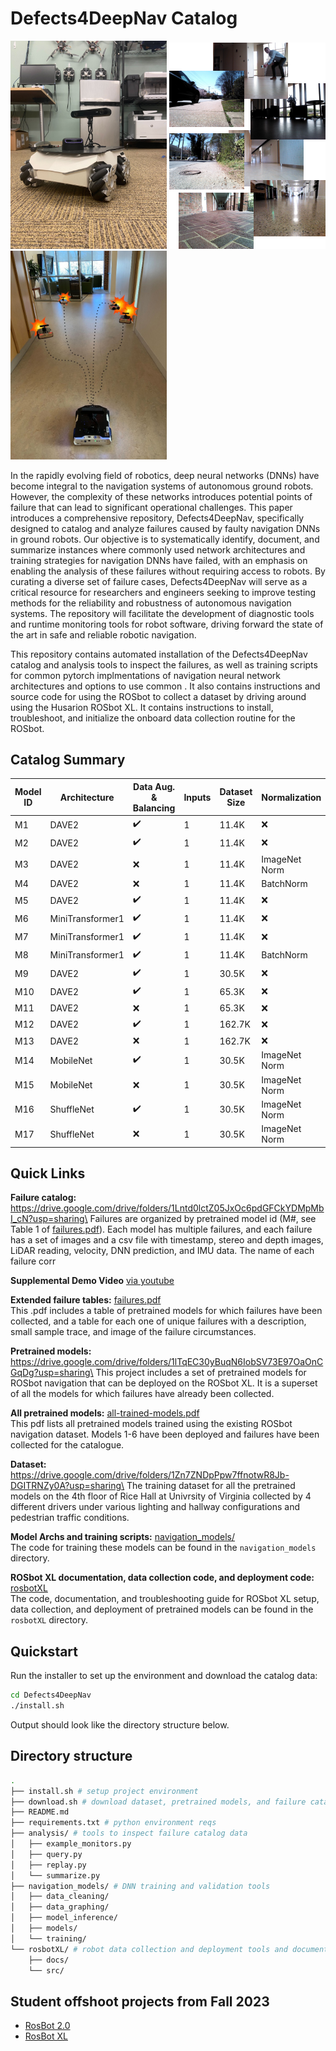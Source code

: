 # Defects4DeepNav Catalog

<p float="middle">
  <img src="rosbotXL/docs/image/IMG_9067.jpg" width="250" />
  <img src="rosbotXL/docs/image/dataset.png" width="250" /> 
  <img src="rosbotXL/docs/image/rosbot-heroimage-new.jpg" width="250" /> 
</p>



In the rapidly evolving field of robotics, deep neural networks (DNNs) have become integral to the navigation systems of autonomous ground robots. However, the complexity of these networks introduces potential points of failure that can lead to significant operational challenges. This  paper introduces a comprehensive repository, Defects4DeepNav, specifically designed to catalog and analyze failures caused by faulty navigation DNNs in ground robots.
Our objective is to systematically identify, document, and summarize instances where commonly used network architectures and training strategies for navigation DNNs have failed, with an emphasis on enabling the analysis of these failures without requiring access to robots.
By curating a diverse set of failure cases, Defects4DeepNav will serve as a critical resource for researchers and engineers seeking to improve testing methods for the reliability and robustness of autonomous navigation systems.
The repository will facilitate the development of diagnostic tools and runtime monitoring tools for robot software, driving forward the state of the art in safe and reliable robotic navigation.


This repository contains automated installation of the Defects4DeepNav catalog and analysis tools to inspect the failures, as well as training scripts for common pytorch implmentations of navigation neural network architectures and options to use common .
It also contains instructions and source code for using the ROSbot to collect a dataset by driving around using the Husarion ROSbot XL.
It contains instructions to install, troubleshoot, and initialize the onboard data collection routine for the ROSbot.

## Catalog Summary

| Model ID | Architecture     | Data Aug. \& Balancing | Inputs  | Dataset Size | Normalization | Epochs       | Loss Function  | Failures |
| -------- | ---------------- | ---------------------- | ------- | ------------ | ------------- | ------------ | -------------- | -------- |
| M1       | DAVE2            | :heavy_check_mark:     | 1       | 11.4K        | :x:           | 100          | MSE            | 13       |
| M2       | DAVE2            | :heavy_check_mark:     | 1       | 11.4K        | :x:           | 100          | L1             | 4        |
| M3       | DAVE2            | :x:                    | 1       | 11.4K        | ImageNet Norm | 100          | MSE            | 12       |
| M4       | DAVE2            | :x:                    | 1       | 11.4K        | BatchNorm     | 100          | MSE            | 12       |
| M5       | DAVE2            | :heavy_check_mark:     | 1       | 11.4K        | :x:           | convergence  | L1             | 2        |
| M6       | MiniTransformer1 | :heavy_check_mark:     | 1       | 11.4K        | :x:           | 100          | MSE            | 12       |
| M7       | MiniTransformer1 | :heavy_check_mark:     | 1       | 11.4K        | :x:           | convergence  | MSE            | 12       |
| M8       | MiniTransformer1 | :heavy_check_mark:     | 1       | 11.4K        | BatchNorm     | 100          | MSE            | 12       |
| M9       | DAVE2            | :heavy_check_mark:     | 1       | 30.5K        | :x:           | 100          | MSE            | 12       |
| M10      | DAVE2            | :heavy_check_mark:     | 1       | 65.3K        | :x:           | convergence  | MSE            | 12       |
| M11      | DAVE2            | :x:                    | 1       | 65.3K        | :x:           | 100          | MSE            | 12       |
| M12      | DAVE2            | :heavy_check_mark:     | 1       | 162.7K       | :x:           | 100          | MSE            | 12       |
| M13      | DAVE2            | :x:                    | 1       | 162.7K       | :x:           | 100          | MSE            | 12       |
| M14      | MobileNet        | :heavy_check_mark:     | 1       | 30.5K        | ImageNet Norm | 100          | MSE            | 12       |
| M15      | MobileNet        | :x:                    | 1       | 30.5K        | ImageNet Norm | 100          | MSE            | 12       |
| M16      | ShuffleNet       | :heavy_check_mark:     | 1       | 30.5K        | ImageNet Norm | 100          | MSE            | 12       |
| M17      | ShuffleNet       | :x:                    | 1       | 30.5K        | ImageNet Norm | 100          | MSE            | 12       |



## Quick Links

**Failure catalog:** https://drive.google.com/drive/folders/1Lntd0lctZ05JxOc6pdGFCkYDMpMbI_cN?usp=sharing\
Failures are organized by pretrained model id (M\#, see Table 1 of [failures.pdf](./failures.pdf)). Each model has multiple failures, and each failure has a set of images and a csv file with timestamp, stereo and depth images, LiDAR reading, velocity, DNN prediction, and IMU data.
The name of each failure corr

**Supplemental Demo Video** [via youtube](https://youtu.be/qgvO_J_3u14)

**Extended failure tables:** [failures.pdf](./failures.pdf)\
This .pdf includes a table of pretrained models for which failures have been collected, and a table for each one of unique failures with a description, small sample trace, and image of the failure circumstances.

**Pretrained models:** https://drive.google.com/drive/folders/1lTqEC30yBuqN6IobSV73E97OaOnCGqDg?usp=sharing\
This project includes a set of pretrained models for ROSbot navigation that can be deployed on the ROSbot XL. It is a superset of all the models for which failures have already been collected.

**All pretrained models:** [all-trained-models.pdf](./all-trained-models.pdf)\
This pdf lists all pretrained models trained using the existing ROSbot navigation dataset. Models 1-6 have been deployed and failures have been collected for the catalogue.


**Dataset:** https://drive.google.com/drive/folders/1Zn7ZNDpPpw7ffnotwR8Jb-DGITRNZy0A?usp=sharing\
The training dataset for all the pretrained models on the 4th floor of Rice Hall at Univrsity of Virginia collected by 4 different drivers under various lighting and hallway configurations and pedestrian traffic conditions.

**Model Archs and training scripts:** [navigation_models/](navigation_models/)\
The code for training these models can be found in the ``navigation_models`` directory.

**ROSbot XL documentation, data collection code, and deployment code:** [rosbotXL](rosbotXL)\
The code, documentation, and troubleshooting guide for ROSbot XL setup, data collection, and deployment of pretrained models can be found in the ``rosbotXL`` directory.


## Quickstart

Run the installer to set up the environment and download the catalog data:
```bash
cd Defects4DeepNav
./install.sh
```
Output should look like the directory structure below.


## Directory structure

```bash
.
├── install.sh # setup project environment
├── download.sh # download dataset, pretrained models, and failure catalog
├── README.md 
├── requirements.txt # python environment reqs
├── analysis/ # tools to inspect failure catalog data
│   ├── example_monitors.py
│   ├── query.py
│   ├── replay.py
│   └── summarize.py
├── navigation_models/ # DNN training and validation tools
│   ├── data_cleaning/
│   ├── data_graphing/
│   ├── model_inference/
│   ├── models/
│   └── training/
└── rosbotXL/ # robot data collection and deployment tools and documentation
    ├── docs/
    └── src/
```


## Student offshoot projects from Fall 2023
- [RosBot 2.0](https://github.com/Taylucky/Rosbot2.0)
- [RosBot XL](https://github.com/ish-gupta/ml-robot)
